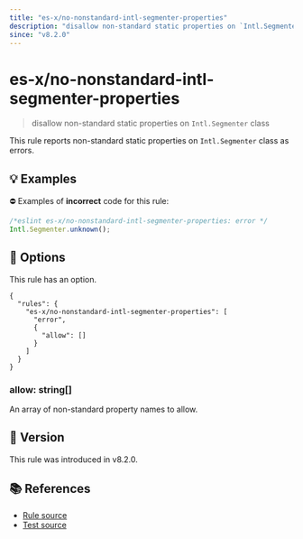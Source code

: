 ```yaml
---
title: "es-x/no-nonstandard-intl-segmenter-properties"
description: "disallow non-standard static properties on `Intl.Segmenter` class"
since: "v8.2.0"
---
```


# es-x/no-nonstandard-intl-segmenter-properties
> disallow non-standard static properties on `Intl.Segmenter` class

This rule reports non-standard static properties on `Intl.Segmenter` class as errors.

## 💡 Examples

⛔ Examples of **incorrect** code for this rule:

<eslint-playground type="bad">

```js
/*eslint es-x/no-nonstandard-intl-segmenter-properties: error */
Intl.Segmenter.unknown();
```

</eslint-playground>

## 🔧 Options

This rule has an option.

```jsonc
{
  "rules": {
    "es-x/no-nonstandard-intl-segmenter-properties": [
      "error",
      {
        "allow": []
      }
    ]
  }
}
```

### allow: string[]

An array of non-standard property names to allow.

## 🚀 Version

This rule was introduced in v8.2.0.

## 📚 References

- [Rule source](https://github.com/eslint-community/eslint-plugin-es-x/blob/master/lib/rules/no-nonstandard-intl-segmenter-properties.js)
- [Test source](https://github.com/eslint-community/eslint-plugin-es-x/blob/master/tests/lib/rules/no-nonstandard-intl-segmenter-properties.js)
